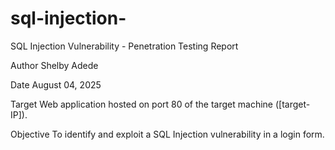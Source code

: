 # sql-injection-
SQL Injection Vulnerability - Penetration Testing Report

 Author
Shelby Adede

Date
August 04, 2025

 Target
Web application hosted on port 80 of the target machine ([target-IP]).

 Objective
To identify and exploit a SQL Injection vulnerability in a login form.
